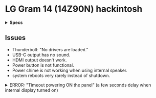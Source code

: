 # LG Gram 14 (14Z90N) hackintosh

<details>
<summary><strong>Specs</strong></summary>
</br>

| Model | 14Z90N-V.AR5DK |
| - | - |
| CPU | Intel Core i5-1035G4 |
| GPU | Intel Iris Plus Graphics |
| RAM | M471A1G44AB0-CWE (on-board) |
| SSD | ~~HFS256GD9TNG-L2A0A~~ Intel 7600p |
| LCD | LP140WFA-SPY1 |
| WLAN | Intel Wi-Fi 6 AX201 160MHz |
| Audio | Conexant CX8200 |
| BIOS | C2ZE0200 X64 (20200812) |

</details>

## Issues
* Thunderbolt: "No drivers are loaded."
* USB-C output has no sound.
* HDMI output doesn't work.
* Power button is not functional.
* Power chime is not working when using internal speaker.
* system reboots very rarely instead of shutdown.

<details>
<summary>ERROR: "Timeout powering ON the panel" (a few seconds delay when internal display turned on)</summary>

2022-03-20 13:06:24.032687+0900 0x5fe      Default     0x0                  0      0    kernel: (AppleIntelICLLPGraphicsFramebuffer) [IGFB][ERROR][AUX       ] WR address = 0x004e0, data size = 2, cmd = 0x8004e001, ddi = 0 AUX received a NACK. Reply: 0x10

2022-03-20 13:06:24.032924+0900 0x5fe      Default     0x0                  0      0    kernel: (AppleIntelICLLPGraphicsFramebuffer) [IGFB][ERROR][AUX       ] WR address = 0x004e0, data size = 2, cmd = 0x8004e001, ddi = 0 AUX received a NACK. Reply: 0x10

2022-03-20 13:06:24.033157+0900 0x5fe      Default     0x0                  0      0    kernel: (AppleIntelICLLPGraphicsFramebuffer) [IGFB][ERROR][AUX       ] WR address = 0x004e0, data size = 2, cmd = 0x8004e001, ddi = 0 AUX received a NACK. Reply: 0x10

2022-03-20 13:06:24.033391+0900 0x5fe      Default     0x0                  0      0    kernel: (AppleIntelICLLPGraphicsFramebuffer) [IGFB][ERROR][AUX       ] WR address = 0x004e0, data size = 2, cmd = 0x8004e001, ddi = 0 AUX received a NACK. Reply: 0x10

2022-03-20 13:06:24.033627+0900 0x5fe      Default     0x0                  0      0    kernel: (AppleIntelICLLPGraphicsFramebuffer) [IGFB][ERROR][AUX       ] WR address = 0x004e0, data size = 2, cmd = 0x8004e001, ddi = 0 AUX received a NACK. Reply: 0x10

2022-03-20 13:06:24.033863+0900 0x5fe      Default     0x0                  0      0    kernel: (AppleIntelICLLPGraphicsFramebuffer) [IGFB][ERROR][AUX       ] WR address = 0x004e0, data size = 2, cmd = 0x8004e001, ddi = 0 AUX received a NACK. Reply: 0x10

2022-03-20 13:06:24.034097+0900 0x5fe      Default     0x0                  0      0    kernel: (AppleIntelICLLPGraphicsFramebuffer) [IGFB][ERROR][AUX       ] WR address = 0x004e0, data size = 2, cmd = 0x8004e001, ddi = 0 AUX received a NACK. Reply: 0x10

2022-03-20 13:06:24.034099+0900 0x5fe      Default     0x0                  0      0    kernel: (AppleIntelICLLPGraphicsFramebuffer) [IGFB][ERROR][AUX       ] writeAUX for address 0x4e0 failed with error 0xe00002f0

... (repeated many times)

2022-03-20 13:06:26.126927+0900 0x5fe      Default     0x0                  0      0    kernel: (AppleIntelICLLPGraphicsFramebuffer) [IGFB][ERROR][PANEL     ] Timeout powering ON the panel

2022-03-20 13:06:26.127173+0900 0x5fe      Default     0x0                  0      0    kernel: (AppleIntelICLLPGraphicsFramebuffer) [IGFB][ERROR][TRANSACTION] Path is not active in prepareAndSetPipePostCSCGamma

2022-03-20 13:06:26.391679+0900 0x762      Default     0x0                  0      0    kernel: (AppleIntelICLLPGraphicsFramebuffer) [IGFB][ERROR][DISPLAY   ] TxnHang1: FB0: IsTransactionComplete called following fakeVBL notification

2022-03-20 13:06:26.469292+0900 0x762      Default     0x0                  0      0    kernel: (AppleIntelICLLPGraphicsFramebuffer) [IGFB][ERROR][DISPLAY   ] TxnHang1: FB0: IsTransactionComplete called following fakeVBL notification

</details>
